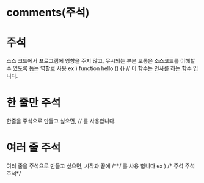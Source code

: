 #  comments(주석)

# 주석
소스 코드에서 프로그램에 영향을 주지 않고, 무시되는 부분
보통은 소스코드를 이해할 수 있도록 돕는 역할로 사용
ex ) function hello () {}
// 이 함수는 인사를 하는 함수 입니다.

# 한 줄만 주석
한줄을 주석으로 만들고 싶으면, // 를 사용합니다.

# 여러 줄 주석
여러 줄을 주석으로 만들고 싶으면, 시작과 끝에 /**/ 를 사용 합니다
ex ) 
/* 
주석 
주석
주석*/
